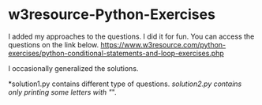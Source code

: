 # w3resource-Python-Exercises

I added my approaches to the questions. I did it for fun. You can access the questions on the link below.
https://www.w3resource.com/python-exercises/python-conditional-statements-and-loop-exercises.php

I occasionally generalized the solutions.

*solution1.py contains different type of questions.
*solution2.py contains only printing some letters with "*".
